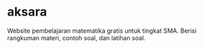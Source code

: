 # aksara
Website pembelajaran matematika gratis untuk tingkat SMA. Berisi rangkuman materi, contoh soal, dan latihan soal.
